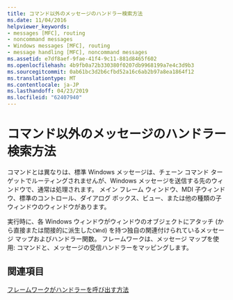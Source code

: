 ```yaml
---
title: コマンド以外のメッセージのハンドラー検索方法
ms.date: 11/04/2016
helpviewer_keywords:
- messages [MFC], routing
- noncommand messages
- Windows messages [MFC], routing
- message handling [MFC], noncommand messages
ms.assetid: e7df8aef-9fae-41f4-9c11-881d8465f602
ms.openlocfilehash: 4b9fb0a72b330380f0207db9968199a7e4c3d9b3
ms.sourcegitcommit: 0ab61bc3d2b6cfbd52a16c6ab2b97a8ea1864f12
ms.translationtype: MT
ms.contentlocale: ja-JP
ms.lasthandoff: 04/23/2019
ms.locfileid: "62407940"
---
```

# <a name="how-noncommand-messages-reach-their-handlers"></a>コマンド以外のメッセージのハンドラー検索方法

コマンドとは異なりは、標準 Windows メッセージは、チェーン コマンド ターゲットでルーティングされませんが、Windows メッセージを送信する先のウィンドウで、通常は処理されます。 メイン フレーム ウィンドウ、MDI 子ウィンドウ、標準のコントロール、ダイアログ ボックス、ビュー、または他の種類の子ウィンドウのウィンドウがあります。

実行時に、各 Windows ウィンドウがウィンドウのオブジェクトにアタッチ (から直接または間接的に派生した`CWnd`) を持つ独自の関連付けられているメッセージ マップおよびハンドラー関数。 フレームワークは、メッセージ マップを使用: コマンドと、メッセージの受信ハンドラーをマッピングします。

## <a name="see-also"></a>関連項目

[フレームワークがハンドラーを呼び出す方法](../mfc/how-the-framework-calls-a-handler.md)
